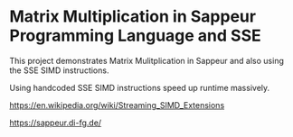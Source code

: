 # Matrix Multiplication in Sappeur Programming Language and SSE

This project demonstrates Matrix Mulitplication in Sappeur and
also using the SSE SIMD instructions.

Using handcoded SSE SIMD instructions speed up runtime massively.

https://en.wikipedia.org/wiki/Streaming_SIMD_Extensions

https://sappeur.di-fg.de/

